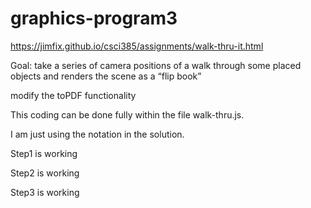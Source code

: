 # graphics-program3
https://jimfix.github.io/csci385/assignments/walk-thru-it.html

Goal: take a series of camera positions of a walk through some placed objects and renders the scene as a “flip book”

modify the toPDF functionality

This coding can be done fully within the file walk-thru.js.

I am just using the notation in the solution.

Step1 is working

Step2 is working

Step3 is working

